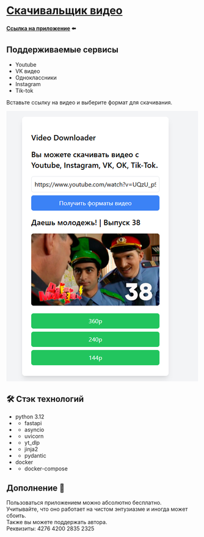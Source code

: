 # [Скачивальщик видео](https://t.me/marketplace_helpers_bot)
#### [Ссылка на приложение](https://t.me/marketplace_helpers_bot) ⬅️
## Поддерживаемые сервисы
- Youtube
- VK видео
- Oдноклассники
- Instagram
- Tik-tok

Вставьте ссылку на видео и выберите формат для скачивания.

![img.png](img/img.png)

## 🛠 Стэк технологий
- python 3.12
- - fastapi
- - asyncio
- - uvicorn
- - yt_dlp
- - jinja2
- - pydantic
- docker
- - docker-compose

## Дополнение 📌
Пользоваться приложением можно абсолютно бесплатно.  
Учитывайте, что оно работает на чистом энтузиазме и иногда может сбоить.  
Также вы можете поддержать автора.  
Реквизиты: 4276 4200 2835 2325